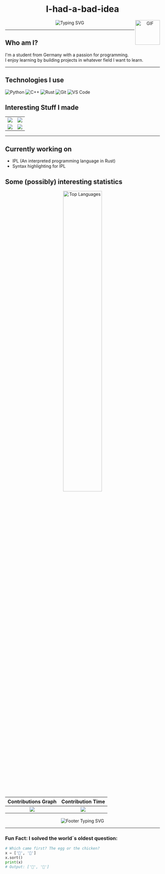 <div align="center">
  <h1>I-had-a-bad-idea</h1>
  
<img align="right" alt="GIF" width="80px" height="80px" src="https://media.giphy.com/media/du3J3cXyzhj75IOgvA/giphy.gif" />
  
  <img src="https://readme-typing-svg.herokuapp.com?font=JetBrains+Mono&pause=1000&color=58A6FF&center=true&vCenter=true&width=435&lines=Student+from+Germany;I+programm,+therefore+I+am;Join+the+dark+side;Command+line+enjoyer;Tabs+over+spaces" alt="Typing SVG" />
</div>

---

## Who am I?

I'm a student from Germany with a passion for programming.  
I enjoy learning by building projects in whatever field I want to learn.

---

## Technologies I use

![Python](https://img.shields.io/badge/-Python-3776AB?style=flat-square&logo=Python&logoColor=white)
![C++](https://img.shields.io/badge/-C++-00599C?style=flat-square&logo=c%2B%2B&logoColor=white)
![Rust](https://img.shields.io/badge/-Rust-3776AB?style=flat-square&logo=Rust&logoColor=white)
![Git](https://img.shields.io/badge/-Git-F05032?style=flat-square&logo=git&logoColor=white)
![VS Code](https://img.shields.io/badge/-VS%20Code-007ACC?style=flat-square&logo=visual-studio-code&logoColor=white)

## Interesting Stuff I made

<table>
  <tr>
    <td>
      <a href="https://github.com/I-had-a-bad-idea/IPL">
        <img src="https://github-readme-stats.vercel.app/api/pin/?username=I-had-a-bad-idea&repo=IPL&theme=github_dark&hide_border=true" />
      </a>
    </td>
    <td>
     <a href="https://github.com/I-had-a-bad-idea/Rasterization-Renderer">
        <img src="https://github-readme-stats.vercel.app/api/pin/?username=I-had-a-bad-idea&repo=Rasterization-Renderer&theme=github_dark&hide_border=true" />
     </a>
    </td>
  </tr>
  <tr>
    <td>
     <a href="https://github.com/I-had-a-bad-idea/Digit-Recognition-Neural-Network">
        <img src="https://github-readme-stats.vercel.app/api/pin/?username=I-had-a-bad-idea&repo=Digit-Recognition-Neural-Network&theme=github_dark&hide_border=true" />
      </a>
    </td>
    <td>
     <a href="https://github.com/I-had-a-bad-idea/Screensaver">
        <img src="https://github-readme-stats.vercel.app/api/pin/?username=I-had-a-bad-idea&repo=Screensaver&theme=github_dark&hide_border=true" />
      </a>
    </td>
  </tr>
</table>

---

## Currently working on
- IPL (An interpreted programming language in Rust)
- Syntax highlighting for IPL

## Some (possibly) interesting statistics

<div align="center">
  <img src="https://github-readme-stats.vercel.app/api/top-langs/?username=I-had-a-bad-idea&layout=compact&theme=github_dark&hide_border=true&hide_title=true" alt="Top Languages" width="50%" />

</div>

Contributions Graph             | Contribution Time
:-------------------------:|:-------------------------:
![](https://github-profile-summary-cards.vercel.app/api/cards/profile-details?username=I-had-a-bad-idea&theme=github_dark)  |  ![](http://github-profile-summary-cards.vercel.app/api/cards/productive-time?username=I-had-a-bad-idea&theme=github_dark)


<div align="center">
  <img src="https://readme-typing-svg.herokuapp.com?font=JetBrains+Mono&pause=1000&color=58A6FF&center=true&vCenter=true&width=435&lines=Never+Stop+Learning;Fail+faster,+learn+faster;Code.+Fail.+Learn.+Repeat." alt="Footer Typing SVG" />
</div>

---

### Fun Fact: I solved the world´s oldest question:

```python
# Which came first? The egg or the chicken?
x = ['🥚', '🐔']
x.sort()
print(x)
# Output: ['🐔', '🥚']
```

